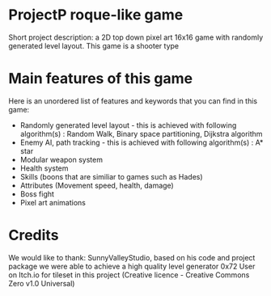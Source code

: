 # ProjectP roque-like game
Short project description: a 2D top down pixel art 16x16 game with randomly generated level layout. This game is a shooter type

# Main features of this game
Here is an unordered list of features and keywords that you can find in this game:

* Randomly generated level layout - this is achieved with following algorithm(s) : Random Walk, Binary space partitioning, Dijkstra algorithm
* Enemy AI, path tracking - this is achieved with following algorithm(s) : A* star
* Modular weapon system
* Health system
* Skills (boons that are similiar to games such as Hades)
* Attributes (Movement speed, health, damage)
* Boss fight
* Pixel art animations

# Credits
We would like to thank:
SunnyValleyStudio, based on his code and project package we were able to achieve a high quality level generator
0x72 User on Itch.io for tileset in this project (Creative licence - Creative Commons Zero v1.0 Universal)
<MUSIC>
<MUSIC>
